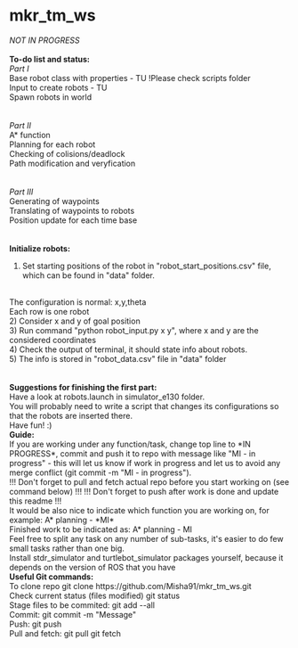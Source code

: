 # mkr_tm_ws
*NOT IN PROGRESS*  
<br/>
<b>To-do list and status:  </b>
<br/>
<i>Part I</i>  
Base robot class with properties - TU !Please check scripts folder
<br/>
Input to create robots  - TU
<br/>
Spawn robots in world  
<br/>   
<i>Part II</i>   
A* function  
Planning for each robot  
Checking of colisions/deadlock  
Path modification and veryfication  
<br/>  
<i>Part III</i>  
Generating of waypoints  
Translating of waypoints to robots  
Position update for each time base  
<br/>
<br/>
<b>Initialize robots:  </b>
<br/>
1) Set starting positions of the robot in "robot_start_positions.csv" file, which can be found in "data" folder.
<br/>
The configuration is normal: x,y,theta
<br/>
Each row is one robot
<br/>
2) Consider x and y of goal position
<br/>
3) Run command "python robot_input.py x y", where x and y are the considered coordinates
<br/>
4) Check the output of terminal, it should state info about robots.
<br/>
5) The info is stored in "robot_data.csv" file in "data" folder
<br/>
<br/>
<br/>
<b>Suggestions for finishing the first part:</b>
<br/>
Have a look at robots.launch in simulator_e130 folder.
<br/>
You will probably need to write a script that changes its configurations so that the robots are inserted there.
<br/>
Have fun! :)
<br/>
<b>Guide:  </b>
<br/>
If you are working under any function/task, change top line to *IN PROGRESS*, commit and push it to repo with message like "MI - in progress" - this will let us know if work in progress and let us to avoid any merge conflict (git commit -m "MI - in progress").  
<br/>
!!! Don't forget to pull and fetch actual repo before you start working on (see command below) !!!  
!!! Don't forget to push after work is done and update this readme !!!  
<br/>
It would be also nice to indicate which function you are working on, for example:  
A* planning - *MI*  
<br/>
Finished work to be indicated as:  
A* planning - MI  
<br/>
Feel free to split any task on any number of sub-tasks, it's easier to do few small tasks rather than one big.  
<br />
Install stdr_simulator and turtlebot_simulator packages yourself, because it depends on the version of ROS that you have  
<br/>
<b>Useful Git commands:  </b>
<br/>
To clone repo  
git clone https://github.com/Misha91/mkr_tm_ws.git  
<br/>
Check current status (files modified)  
git status  
<br/>
Stage files to be commited:  
git add --all  
<br/>
Commit:  
git commit -m "Message"  
<br/>
Push:  
git push  
<br/>
Pull and fetch:  
git pull  
git fetch  
<br/>




